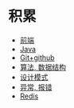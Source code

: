 # 积累

- <a href="study/web/web.md">前端</a>
- <a href="study/java/java.md">Java</a>
- <a href="study/git/Git.md">Git+github</a>
- <a href="study/algorithm/algorithm.md">算法, 数据结构</a>
- <a href="study/designPattern/designPattern.md">设计模式</a>
- <a href="error/index.md">异常, 报错</a>
- <a href="study/redis/index.md">Redis</a>
